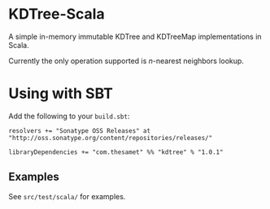 KDTree-Scala
============

A simple in-memory immutable KDTree and KDTreeMap implementations in Scala.

Currently the only operation supported is _n_-nearest neighbors lookup.

Using with SBT
==============

Add the following to your `build.sbt`:

    resolvers += "Sonatype OSS Releases" at "http://oss.sonatype.org/content/repositories/releases/"

    libraryDependencies += "com.thesamet" %% "kdtree" % "1.0.1"

Examples
--------

See `src/test/scala/` for examples.

